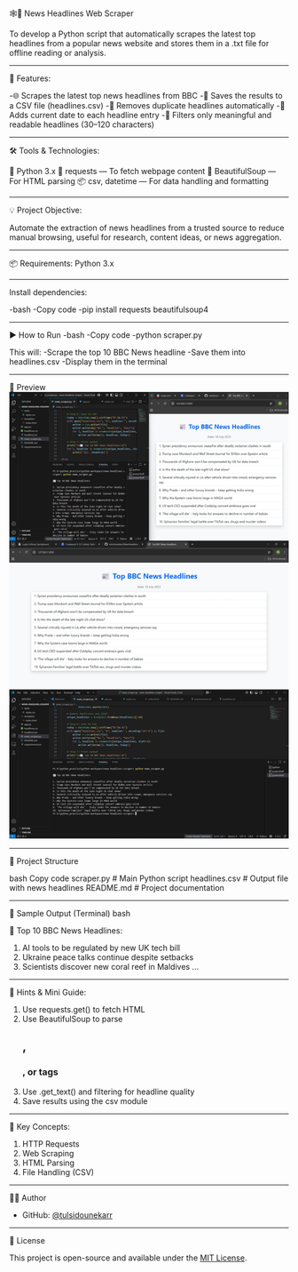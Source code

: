 
🕸️📝 News Headlines Web Scraper

To develop a Python script that automatically scrapes the latest top headlines from a popular news website and stores them in a .txt file for offline reading or analysis. 

---

🚀 Features: 

-🌐 Scrapes the latest top news headlines from BBC
-📄 Saves the results to a CSV file (headlines.csv)
-🔁 Removes duplicate headlines automatically
-📅 Adds current date to each headline entry
-🧠 Filters only meaningful and readable headlines (30–120 characters)

---

🛠️ Tools & Technologies:

🐍 Python 3.x
🔗 requests — To fetch webpage content
🍲 BeautifulSoup — For HTML parsing
📦 csv, datetime — For data handling and formatting

---

💡 Project Objective:

Automate the extraction of news headlines from a trusted source to reduce manual browsing, useful for research, content ideas, or news aggregation.

---

📦 Requirements:
Python 3.x

---

Install dependencies:

-bash
-Copy code
-pip install requests beautifulsoup4

---

▶ How to Run
-bash
-Copy code
-python scraper.py

This will:
-Scrape the top 10 BBC News headline
-Save them into headlines.csv
-Display them in the terminal

---

 📸 Preview
![image alt](https://github.com/tulsidounekarr/NewsHeadlines-Scraper/blob/15086e7a96bbdc08b896232ea1e4e9a23dd219fc/image.jpg)

---

📂 Project Structure

bash
Copy code
scraper.py        # Main Python script
headlines.csv     # Output file with news headlines
README.md         # Project documentation

---
📝 Sample Output (Terminal)
bash

📰 Top 10 BBC News Headlines:

1. AI tools to be regulated by new UK tech bill
2. Ukraine peace talks continue despite setbacks
3. Scientists discover new coral reef in Maldives
...

---

🎯 Hints & Mini Guide:

1. Use requests.get() to fetch HTML
2. Use BeautifulSoup to parse <h2>, <h3>, or <a> tags
3. Use .get_text() and filtering for headline quality
4. Save results using the csv module

---

🔑 Key Concepts:

1. HTTP Requests
2. Web Scraping
3. HTML Parsing
4. File Handling (CSV)

 ---

👨‍💻 Author

- GitHub: [@tulsidounekarr](https://github.com/tulsidounekarr)


 ---

 📄 License

This project is open-source and available under the [MIT License](LICENSE).
